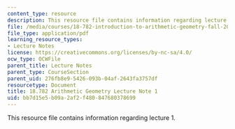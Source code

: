 ```yaml
---
content_type: resource
description: This resource file contains information regarding lecture 1.
file: /media/courses/18-782-introduction-to-arithmetic-geometry-fall-2013/bb7d15e5b09a2af2f480847680378699_MIT18_782F13_lec1.pdf
file_type: application/pdf
learning_resource_types:
- Lecture Notes
license: https://creativecommons.org/licenses/by-nc-sa/4.0/
ocw_type: OCWFile
parent_title: Lecture Notes
parent_type: CourseSection
parent_uid: 276fb8e9-5426-093b-04af-2643fa3757df
resourcetype: Document
title: 18.782 Arithmetic Geometry Lecture Note 1
uid: bb7d15e5-b09a-2af2-f480-847680378699
---
```

This resource file contains information regarding lecture 1.